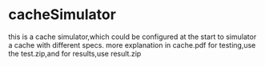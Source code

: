 # cacheSimulator
this is a cache simulator,which could be configured at the start to simulator a cache with different specs.
more explanation in cache.pdf
for testing,use the test.zip,and for results,use result.zip

